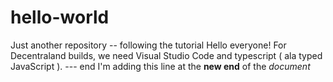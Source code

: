 # hello-world
Just another repository -- following the tutorial
Hello everyone!
    For Decentraland builds,  we need Visual Studio Code and typescript ( ala typed JavaScript ).
  --- end 
  I'm adding this line at the **new end** of the *document* 
